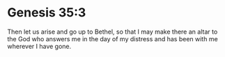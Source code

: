 # Genesis 35:3

Then let us arise and go up to Bethel, so that I may make there an altar to the God who answers me in the day of my distress and has been with me wherever I have gone.
